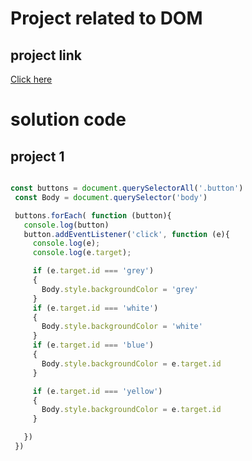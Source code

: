 


# Project related  to DOM

## project link

[Click here](https://stackblitz.com/edit/dom-project-chaiaurcode?file=index.html)

# solution code

## project 1

```Javascript

const buttons = document.querySelectorAll('.button')
 const Body = document.querySelector('body')

 buttons.forEach( function (button){
   console.log(button)
   button.addEventListener('click', function (e){
     console.log(e);
     console.log(e.target);

     if (e.target.id === 'grey')
     {
       Body.style.backgroundColor = 'grey'
     }
     if (e.target.id === 'white')
     {
       Body.style.backgroundColor = 'white'
     }
     if (e.target.id === 'blue')
     {
       Body.style.backgroundColor = e.target.id
     }

     if (e.target.id === 'yellow')
     {
       Body.style.backgroundColor = e.target.id 
     }

   })
 })

```